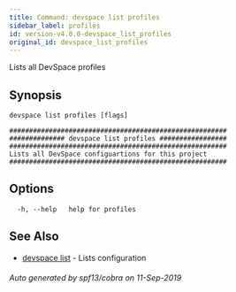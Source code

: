 ```yaml
---
title: Command: devspace list profiles
sidebar_label: profiles
id: version-v4.0.0-devspace_list_profiles
original_id: devspace_list_profiles
---
```



Lists all DevSpace profiles

## Synopsis


```
devspace list profiles [flags]
```

```
#######################################################
############## devspace list profiles #################
#######################################################
Lists all DevSpace configuartions for this project
#######################################################
```
## Options

```
  -h, --help   help for profiles
```

## See Also

* [devspace list](/docs/cli/commands/devspace_list)	 - Lists configuration

###### Auto generated by spf13/cobra on 11-Sep-2019
